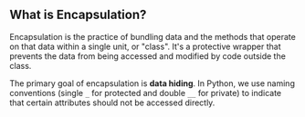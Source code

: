 ## What is Encapsulation?

Encapsulation is the practice of bundling data and the methods that operate on that data within a single unit, or "class". It's a protective wrapper that prevents the data from being accessed and modified by code outside the class.

The primary goal of encapsulation is **data hiding**. In Python, we use naming conventions (single `_` for protected and double `__` for private) to indicate that certain attributes should not be accessed directly.
